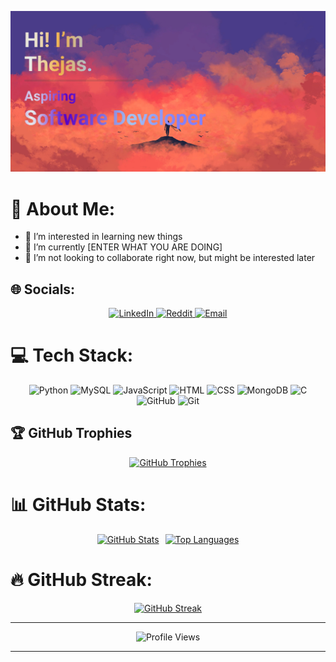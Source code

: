 [![MasterHead](image_1.jpg)](https://github.com/thejazz04)

# 💫 About Me:
- 👀 I’m interested in learning new things  
- 🌱 I’m currently [ENTER WHAT YOU ARE DOING]
- 💞️ I’m not looking to collaborate right now, but might be interested later  

## 🌐 Socials:
<div align="center">
  <a href="INSERT LINKEDIN PROFILE HERE">
    <img src="https://img.shields.io/badge/LinkedIn-%230077B5.svg?logo=linkedin&logoColor=white" alt="LinkedIn" />
  </a>
  <a href="INSERT REDDIT PROFILE LINK HERE">
    <img src="https://img.shields.io/badge/Reddit-%23FF4500.svg?logo=Reddit&logoColor=white" alt="Reddit" />
  </a>
  <a href="mailto:YOUR EMAIL">
    <img src="https://img.shields.io/badge/Email-D14836?logo=gmail&logoColor=white" alt="Email" />
  </a>
</div>

# 💻 Tech Stack:
<div align="center">
  <img src="https://img.shields.io/badge/python-3670A0?style=flat&logo=python&logoColor=ffdd54" alt="Python"/>
  <img src="https://img.shields.io/badge/mysql-4479A1.svg?style=flat&logo=mysql&logoColor=white" alt="MySQL"/>
  <img src="https://img.shields.io/badge/JavaScript-blue?logo=javascript" alt="JavaScript"/>
  <img src="https://img.shields.io/badge/HTML-orange?logo=html5" alt="HTML"/>
  <img src="https://img.shields.io/badge/CSS-1572B6?logo=css3" alt="CSS"/>
  <img src="https://img.shields.io/badge/MongoDB-%234ea94b.svg?style=flat&logo=mongodb&logoColor=white" alt="MongoDB"/>
  <img src="https://img.shields.io/badge/c-%2300599C.svg?style=flat&logo=c&logoColor=white" alt="C"/>
  <img src="https://img.shields.io/badge/github-%23121011.svg?style=flat&logo=github&logoColor=white" alt="GitHub"/>
  <img src="https://img.shields.io/badge/git-%23F05033.svg?style=flat&logo=git&logoColor=white" alt="Git"/>
</div>

## 🏆 GitHub Trophies
<div align="center">
  <a href="https://github.com/ryo-ma/github-profile-trophy">
    <img src="https://github-profile-trophy.vercel.app/?username=thejazz04&theme=gruvbox&margin-w=10&no-frame=true" alt="GitHub Trophies"/>
  </a>
</div>

# 📊 GitHub Stats:
<div align="center" style="display: flex; gap: 10px; justify-content: center; align-items: center; flex-wrap: wrap;">
  <a href="https://github.com/thejazz04/github-readme-stats">
    <img height="200" src="https://github-readme-stats.vercel.app/api?username=thejazz04&theme=ambient_gradient&hide_border=true" alt="GitHub Stats"/>
  </a>
  <a href="https://github.com/thejazz04/convoychat">
    <img height="200" src="https://github-readme-stats.vercel.app/api/top-langs/?username=thejazz04&layout=compact&theme=ambient_gradient&hide_border=true" alt="Top Languages"/>
  </a>
</div>



# 🔥 GitHub Streak:
<div align="center">
  <a href="https://git.io/streak-stats">
    <img src="https://github-readme-streak-stats-mu-lovat.vercel.app?user=thejazz04&theme=sunset-gradient&hide_border=true" alt="GitHub Streak"/>
  </a>
</div>

---

<div align="center">
  <img src="https://komarev.com/ghpvc/?username=thejazz04" alt="Profile Views"/>
</div>

---
<!-- Proudly created with GPRM ( https://gprm.itsvg.in ) -->
